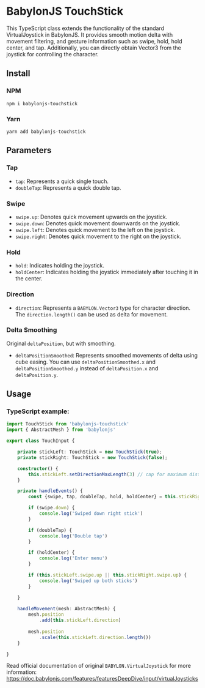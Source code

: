 
# BabylonJS TouchStick

This TypeScript class extends the functionality of the standard VirtualJoystick in BabylonJS. It provides smooth motion delta with movement filtering, and gesture information such as swipe, hold, hold center, and tap. Additionally, you can directly obtain Vector3 from the joystick for controlling the character.

## Install

### NPM
```shell
npm i babylonjs-touchstick
```

### Yarn
```shell
yarn add babylonjs-touchstick
```

## Parameters

### Tap

- `tap`: Represents a quick single touch.
- `doubleTap`: Represents a quick double tap.

### Swipe

- `swipe.up`: Denotes quick movement upwards on the joystick.
- `swipe.down`: Denotes quick movement downwards on the joystick.
- `swipe.left`: Denotes quick movement to the left on the joystick.
- `swipe.right`: Denotes quick movement to the right on the joystick.

### Hold

- `hold`: Indicates holding the joystick.
- `holdCenter`: Indicates holding the joystick immediately after touching it in the center.

### Direction

- `direction`: Represents a `BABYLON.Vector3` type for character direction. The `direction.length()` can be used as delta for movement.

### Delta Smoothing

Original `deltaPosition`, but with smoothing.
- `deltaPositionSmoothed`: Represents smoothed movements of delta using cube easing. You can use `deltaPositionSmoothed.x` and `deltaPositionSmoothed.y` instead of `deltaPosition.x` and `deltaPosition.y`.

## Usage

### TypeScript example:

```typescript
import TouchStick from 'babylonjs-touchstick'
import { AbstractMesh } from 'babylonjs'

export class TouchInput {

    private stickLeft: TouchStick = new TouchStick(true);
    private stickRight: TouchStick = new TouchStick(false);

    constructor() {
        this.stickLeft.setDirectionMaxLength(3) // cap for maximum distance of BABYLON.Vector3 length
    }

    private handleEvents() {
        const {swipe, tap, doubleTap, hold, holdCenter} = this.stickRight;

        if (swipe.down) {
            console.log('Swiped down right stick')
        }

        if (doubleTap) {
            console.log('Double tap')
        }

        if (holdCenter) {
            console.log('Enter menu')
        }

        if (this.stickLeft.swipe.up || this.stickRight.swipe.up) {
            console.log('Swiped up both sticks')
        }

    }
    
    handleMovement(mesh: AbstractMesh) {
        mesh.position
            .add(this.stickLeft.direction)
        
        mesh.position
            .scale(this.stickLeft.direction.length())
    }

}
```

Read official documentation of original `BABYLON.VirtualJoystick` for more information: https://doc.babylonjs.com/features/featuresDeepDive/input/virtualJoysticks